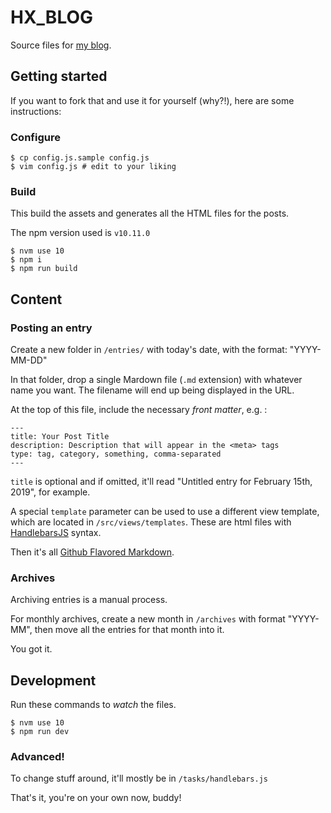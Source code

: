 # HX_BLOG

Source files for [my blog](http://fredmercy.com/blog).

## Getting started

If you want to fork that and use it for yourself (why?!), here are some instructions:

### Configure

```
$ cp config.js.sample config.js
$ vim config.js # edit to your liking
```

### Build

This build the assets and generates all the HTML files for the posts.

The npm version used is `v10.11.0`

```
$ nvm use 10
$ npm i
$ npm run build
```

## Content

### Posting an entry

Create a new folder in `/entries/` with today's date, with the format: "YYYY-MM-DD"

In that folder, drop a single Mardown file (`.md` extension) with whatever name you want. The filename will end up being displayed in the URL.

At the top of this file, include the necessary _front matter_, e.g. :

```
---
title: Your Post Title
description: Description that will appear in the <meta> tags
type: tag, category, something, comma-separated
---
```

`title` is optional and if omitted, it'll read "Untitled entry for February 15th, 2019", for example.

A special `template` parameter can be used to use a different view template, which are located in `/src/views/templates`. These are html files with [HandlebarsJS](http://handlebarsjs.com/) syntax.

Then it's all [Github Flavored Markdown](https://github.github.com/gfm/).

### Archives

Archiving entries is a manual process.

For monthly archives, create a new month in `/archives` with format "YYYY-MM", then move all the entries for that month into it.

You got it.

## Development

Run these commands to _watch_ the files.

```
$ nvm use 10
$ npm run dev
```

### Advanced!

To change stuff around, it'll mostly be in `/tasks/handlebars.js`

That's it, you're on your own now, buddy!
